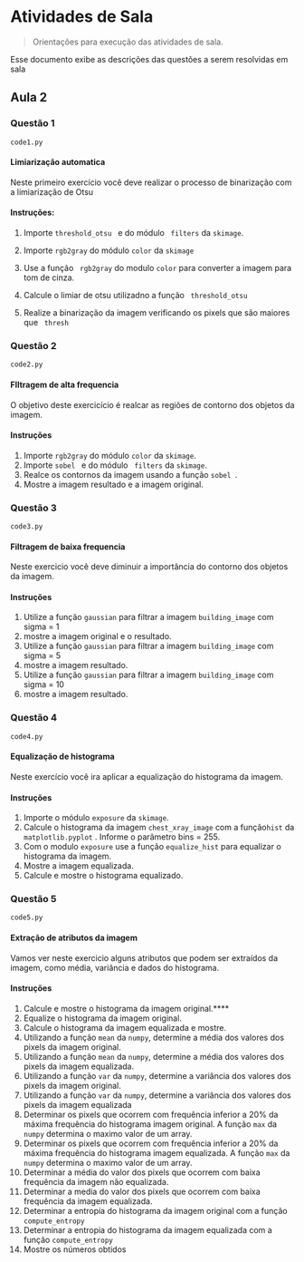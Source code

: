 # Atividades de Sala
> Orientações para execução das atividades de sala.

Esse documento exibe as descrições das questões a serem resolvidas em sala

##  Aula 2

### Questão 1

```code1.py```

#### Limiarização automatica

Neste primeiro exercício você deve realizar o processo de binarização com a limiarização de Otsu

#### Instruções:

1)  Importe  ``threshold_otsu `` e  do módulo `` filters`` da `` skimage ``.
   
2)  Importe `` rgb2gray `` do módulo `` color `` da `` skimage ``

3)  Use a função `` rgb2gray`` do modulo `` color `` para converter a imagem para tom de cinza.
    
4) Calcule o limiar de otsu utilizadno a função `` threshold_otsu``

5) Realize a binarização da imagem verificando os pixels que são maiores que `` thresh``

### Questão 2

```code2.py```

#### FIltragem de alta frequencia

O objetivo deste exercicício é realcar as regiões de contorno dos objetos da imagem.

#### Instruções 

1) Importe `` rgb2gray `` do módulo `` color `` da `` skimage ``.
2) Importe  ``sobel `` e  do módulo `` filters`` da `` skimage ``.
3) Realce os contornos da imagem usando  a função ``sobel ``.
4) Mostre a imagem resultado e a imagem original.

### Questão 3

```code3.py```

#### Filtragem de baixa frequencia

Neste exercicio você deve diminuir a importância do contorno dos objetos da imagem.

#### Instruções

1) Utilize a função ``gaussian`` para filtrar a imagem ``building_image`` com sigma = 1
2) mostre a imagem original e o resultado.
3) Utilize a função ``gaussian`` para filtrar a imagem ``building_image`` com sigma = 5
4) mostre a imagem resultado.
5) Utilize a função ``gaussian`` para filtrar a imagem ``building_image`` com sigma = 10
6) mostre a imagem resultado.


### Questão 4

```code4.py```

#### Equalização de histograma

Neste exercício você ira aplicar a equalização do histograma da imagem.

#### Instruções

1) Importe o módulo ``exposure`` da ``skimage``.
2) Calcule o histograma da imagem ``chest_xray_image`` com a função``hist`` da ``matplotlib.pyplot`` . Informe o parâmetro bins = 255.
3) Com o modulo ``exposure`` use a função ``equalize_hist`` para equalizar o histograma da imagem.
4) Mostre a imagem equalizada.
5) Calcule e mostre o histograma equalizado.


### Questão 5

```code5.py```

#### Extração de atributos da imagem

 Vamos ver neste exercicio alguns atributos que podem ser extraídos da imagem, como média, variância e dados do histograma.

#### Instruções
1) Calcule e mostre o histograma da imagem original.****
2) Equalize o histograma da imagem original.
3) Calcule o histograma da imagem equalizada e mostre.
4) Utilizando a função ``mean`` da ``numpy``, determine a média dos valores dos pixels da imagem original.
5) Utilizando a função ``mean`` da ``numpy``, determine a média dos valores dos pixels da imagem equalizada.
6) Utilizando a função ``var`` da ``numpy``, determine a variância dos valores dos pixels da imagem original.
7) Utilizando a função ``var`` da ``numpy``, determine a variância dos valores dos pixels da imagem equalizada
8) Determinar os pixels que ocorrem com frequência inferior a 20% da máxima frequência do histograma imagem original. A função ``max`` da ``numpy`` determina o maximo valor de um array.
9) Determinar os pixels que ocorrem com frequência inferior a 20% da máxima frequência do histograma imagem equalizada. A função ``max`` da ``numpy`` determina o maximo valor de um array. 
10) Determinar a média do valor dos pixels que ocorrem com baixa frequência da imagem não equalizada.
11) Determinar a media do valor dos pixels que ocorrem com baixa frequência da imagem equalizada.
12) Determinar a entropia do histograma da imagem original com a função ``compute_entropy``
13) Determinar a entropia do histograma da imagem equalizada com a função ``compute_entropy``
14) Mostre os números obtidos   